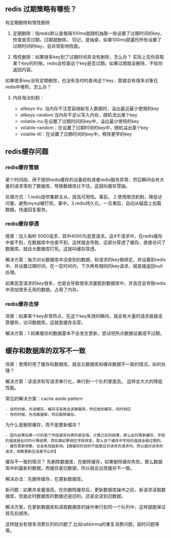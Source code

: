 

## redis 过期策略有哪些？

有定期删除和惰性删除

1. 定期删除：指redis默认是每隔100ms就随机抽取一些设置了过期时间的key，检查是否过期，过期就删除。 切记，是抽查，如果100ms就遍历所有设置了过期时间的key，会非常影响性能。

2. 惰性删除：如果很多key到了过期时间并没有删除，怎么办？ 实际上在你获取某个key的时候，redis会检查这个key是否过期。如果过期就会删除，不给你返回内容。


如果很多key没有定期删除，也没有及时的查询这个key，那就会有很多对象在redis中堆积。怎么办？

3. 内存淘汰机制：
    
    - allkeys-lru: 当内存不注意容纳新写入数据时，溢出最近最少使用的key
    - allkeys-random:当内存不足以写入内存，随机洗出某个key
    - volatile-lru:在设置了过期时间的key中，溢出最少使用的key
    - volatile-random：在设置了过期时间的key中，随机溢出某个key
    - volatile-ttl：在设置了过期时间的key中，移除更早的key


## redis缓存问题

### redis缓存雪崩

某个时间段，用于提供redis缓存的设备宕机或者redis服务异常，然后瞬间会有大量的请求落到了数据库，导致数据库扛不住。这就叫缓存雪崩。

处理方式：1.redis提供集群主从，提高可用性。事前。 2.使用限流机制，降低访问量，避免mysql被打死。事中。3.redis持久化，一旦重启，自动从磁盘上加载数据。快速回复服务。

### redis缓存穿透

情景：加入每秒 5000请求，其中4000为恶意请求。这4千请求中，在redis缓存中查不到，在数据库中也查不到，这样就会导致，这部分穿透了缓存，直接访问了数据库。就会大数据库打死。这就叫缓存穿透。


解决方案：每次对从数据库中没查到的数据，和请求的key做绑定，并设置到redis中，并设置过期时间，在一定时间内，下次再有相同的key请求，就直接返回null处理。

如果恶意请求的key很多，也是会导致很多流量跑到数据库中，并且还会导致redis中添加很多无用的数据，占用了内存。

### redis缓存击穿

场景：如果某个key非常热点，在这个key失效的瞬间，就会有大量的请求直接击穿缓存，访问数据库。这就是缓存击穿。

解决方案：1.如果缓存的数据基本不会发生更新，尝试吧热点数据设置成不过期。

## 缓存和数据库的双写不一致

场景：使用时用了缓存和数据库，就会又数据库和缓存数据不一致的情况，如何处理？

解决方案：读请求和写请求串行化，串行到一个队列里面去。 这样会大大的降低性能。

常见的解决方案：cache aside pattern

    - 读的时候，先读缓存，缓存没有再去读数据库，然后放到缓存，同时相应
    - 写的时候，先写数据库，然后删除缓存。
    
    
为什么是删除缓存，而不是更新缓存？
    
    - 因为如果如果一行的某个字段是另外表的某些值，计算之后的结果，那么此时更新缓存，字段的值就是此时的计算结果，而后面如果相应字段改变，那么这个缓存中字段的值就会是过期的。
    - 缓存更新频繁，也会有性能影响。【做缓存的目的不就是应对读多的请求吗，所以面对读多的请求，频繁更新应该是可以的】


缓存不一致的情况？
先删除数据库，在删除缓存，如果删除缓存失败，那么数据库中的最新的数据，而缓存是旧数据，所以就会出现缓存不一致。

解决办法：先删除缓存，在更新数据库。

新问题：如果并发量很高，在你删除缓存后，更新数据库操作之前，新请求读取数据库，但是此时数据库的数据还是旧的。还是会读到旧数据。

解决方案，在更新数据库和读取数据库的操作串行到同一个队列中，这样就能保证其先后顺序。

这样就会有很多消费队列的问题了.比如rabbirmq的重复消费问题，超时问题等等。

    

    
    















